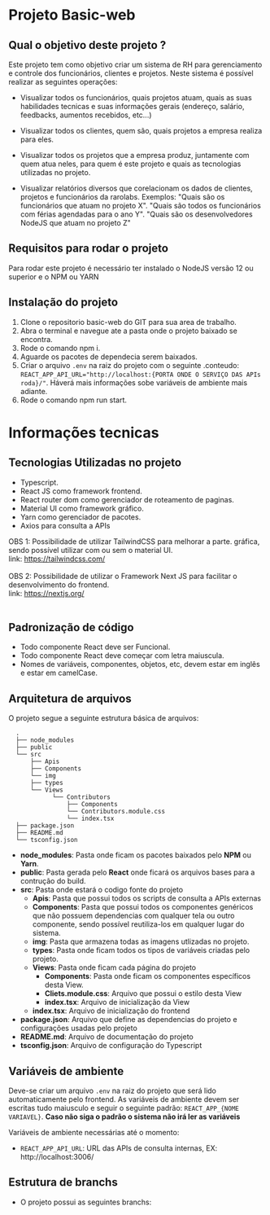 # Projeto Basic-web

## Qual o objetivo deste projeto ?

Este projeto tem como objetivo criar um sistema de RH para gerenciamento e controle dos funcionários, clientes e projetos. Neste sistema é possível realizar as seguintes operações:

* Visualizar todos os funcionários, quais projetos atuam, quais as suas habilidades tecnicas e suas informações gerais (endereço, salário, feedbacks, aumentos recebidos, etc...)

* Visualizar todos os clientes, quem são, quais projetos a empresa realiza para eles.

* Visualizar todos os projetos que a empresa produz, juntamente com quem atua neles, para quem é este projeto e quais as tecnologias utilizadas no projeto.

* Visualizar relatórios diversos que corelacionam os dados de clientes, projetos e funcionários da rarolabs. Exemplos: "Quais são os funcionários que atuam no projeto X". "Quais são todos os funcionários com férias agendadas para o ano Y". "Quais são os desenvolvedores NodeJS que atuam no projeto Z"

## Requisitos para rodar o projeto

Para rodar este projeto é necessário ter instalado o NodeJS versão 12 ou superior e o NPM ou YARN

## Instalação do projeto

1. Clone o repositorio basic-web do GIT para sua area de trabalho.
2. Abra o terminal e navegue ate a pasta onde o projeto baixado se encontra.
3. Rode o comando npm i.
4. Aguarde os pacotes de dependecia serem baixados.
5. Criar o arquivo ```.env``` na raiz do projeto com o seguinte .conteudo: ```REACT_APP_API_URL="http://localhost:{PORTA ONDE O SERVIÇO DAS APIs roda}/"```. Háverá mais informações sobe variáveis de ambiente mais adiante.
6. Rode o comando npm run start.

# Informações tecnicas

## Tecnologias Utilizadas no projeto

* Typescript.
* React JS como framework frontend.
* React router dom como gerenciador de roteamento de paginas.
* Material UI como framework gráfico.
* Yarn como gerenciador de pacotes.
* Axios para consulta a APIs

OBS 1: Possibilidade de utilizar TailwindCSS para melhorar a parte. gráfica, sendo possível utilizar com ou sem o material UI.
<br>link: https://tailwindcss.com/<br>
<br>
OBS 2: Possibilidade de utilizar o Framework Next JS para facilitar o desenvolvimento do frontend.
<br>link: https://nextjs.org/<br>
<br>

## Padronização de código

* Todo componente React deve ser Funcional.
* Todo componente React deve começar com letra maiuscula.
* Nomes de variáveis, componentes, objetos, etc, devem estar em inglês e estar em camelCase.

## Arquitetura de arquivos

O projeto segue a seguinte estrutura básica de arquivos:

```
  .
  ├── node_modules
  ├── public
  └── src
      ├── Apis
      ├── Components
      └── img
      ├── types
      └── Views
            └── Contributors
                ├── Components
                └── Contributors.module.css
                └── index.tsx
  ├── package.json
  ├── README.md
  └── tsconfig.json
```

* **node_modules**: Pasta onde ficam os pacotes baixados pelo **NPM** ou **Yarn**.
* **public**: Pasta gerada pelo **React** onde ficará os arquivos bases para a contrução do build.
* **src**: Pasta onde estará o codigo fonte do projeto
    * **Apis**: Pasta que possui todos os scripts de consulta a APIs externas
    * **Components**: Pasta que possui todos os componentes genéricos que não possuem dependencias com qualquer tela ou outro componente, sendo possível reutiliza-los em qualquer lugar do sistema.
    * **img**: Pasta que armazena todas as imagens utlizadas no projeto.
    * **types**: Pasta onde ficam todos os tipos de variáveis criadas pelo projeto.
    * **Views**: Pasta onde ficam cada página do projeto
        * **Components**: Pasta onde ficam os componentes específicos desta View.
        * **Cliets.module.css**: Arquivo que possui o estilo desta View
        * **index.tsx**: Arquivo de inicialização da View
    * **index.tsx**: Arquivo de inicialização do frontend
* **package.json**: Arquivo que define as dependencias do projeto e configurações usadas pelo projeto
* **README.md**: Arquivo de documentação do projeto
* **tsconfig.json**: Arquivo de configuração do Typescript

## Variáveis de ambiente

Deve-se criar um arquivo ```.env``` na raiz do projeto que será lido automaticamente pelo frontend. As variáveis de ambiente devem ser escritas tudo maiusculo e seguir o seguinte padrão: ```REACT_APP_{NOME VARIAVEL}```. **Caso não siga o padrão o sistema não irá ler as variáveis**

Variáveis de ambiente necessárias até o momento: 
* ```REACT_APP_API_URL```: URL das APIs de consulta internas, EX: http://localhost:3006/

## Estrutura de branchs

* O projeto possui as seguintes branchs: